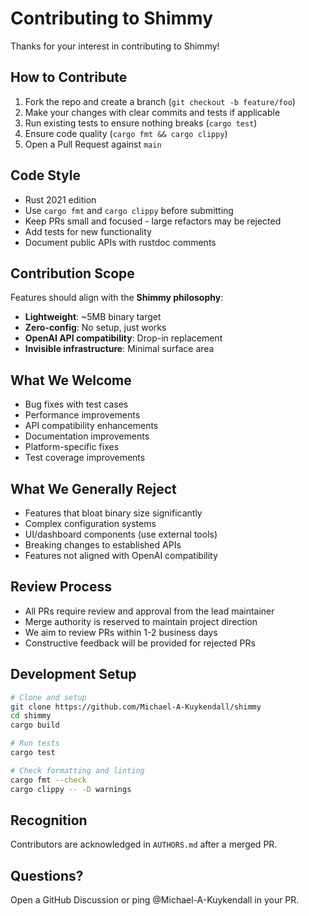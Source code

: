 # Contributing to Shimmy

Thanks for your interest in contributing to Shimmy!

## How to Contribute
1. Fork the repo and create a branch (`git checkout -b feature/foo`)
2. Make your changes with clear commits and tests if applicable
3. Run existing tests to ensure nothing breaks (`cargo test`)
4. Ensure code quality (`cargo fmt && cargo clippy`)
5. Open a Pull Request against `main`

## Code Style
- Rust 2021 edition
- Use `cargo fmt` and `cargo clippy` before submitting
- Keep PRs small and focused - large refactors may be rejected
- Add tests for new functionality
- Document public APIs with rustdoc comments

## Contribution Scope
Features should align with the **Shimmy philosophy**:
- **Lightweight**: ~5MB binary target
- **Zero-config**: No setup, just works
- **OpenAI API compatibility**: Drop-in replacement
- **Invisible infrastructure**: Minimal surface area

## What We Welcome
- Bug fixes with test cases
- Performance improvements
- API compatibility enhancements
- Documentation improvements
- Platform-specific fixes
- Test coverage improvements

## What We Generally Reject
- Features that bloat binary size significantly
- Complex configuration systems
- UI/dashboard components (use external tools)
- Breaking changes to established APIs
- Features not aligned with OpenAI compatibility

## Review Process
- All PRs require review and approval from the lead maintainer
- Merge authority is reserved to maintain project direction
- We aim to review PRs within 1-2 business days
- Constructive feedback will be provided for rejected PRs

## Development Setup
```bash
# Clone and setup
git clone https://github.com/Michael-A-Kuykendall/shimmy
cd shimmy
cargo build

# Run tests
cargo test

# Check formatting and linting
cargo fmt --check
cargo clippy -- -D warnings
```

## Recognition
Contributors are acknowledged in `AUTHORS.md` after a merged PR.

## Questions?
Open a GitHub Discussion or ping @Michael-A-Kuykendall in your PR.